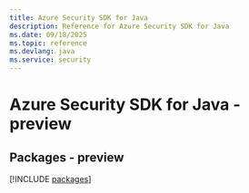 ```yaml
---
title: Azure Security SDK for Java
description: Reference for Azure Security SDK for Java
ms.date: 09/18/2025
ms.topic: reference
ms.devlang: java
ms.service: security
---
```

# Azure Security SDK for Java - preview
## Packages - preview
[!INCLUDE [packages](security-index.md)]